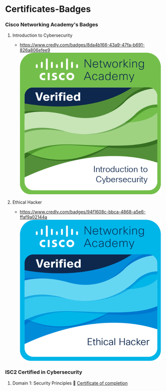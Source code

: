 # Certificates-Badges

### Cisco Networking Academy's Badges
1. Introduction to Cybersecurity
   - https://www.credly.com/badges/8da4b166-43a9-47fa-b691-826a806efee9
   ![Badge](images/I2CS__1_.png)

2. Ethical Hacker
   - https://www.credly.com/badges/94f1608c-bbca-4868-a5e6-ffaf9a02144a
   ![Badge](images/ethical-Hack-Badge.png)

### ISC2 Certified in Cybersecurity
1. Domain 1: Security Principles
   📄 [Certificate of completion](resources/cc-1.pdf)
